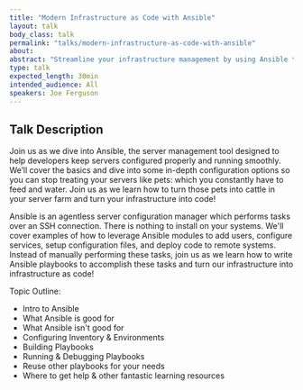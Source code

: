```yaml
---
title: "Modern Infrastructure as Code with Ansible"
layout: talk
body_class: talk
permalink: "talks/modern-infrastructure-as-code-with-ansible"
about: 
abstract: "Streamline your infrastructure management by using Ansible to describe your server configuration and deployments. Learn how to treat manage your infrastructure as code to increase configuration reliability and scalability."
type: talk
expected_length: 30min
intended_audience: All
speakers: Joe Ferguson
---
```


## Talk Description
Join us as we dive into Ansible, the server management tool designed to help developers keep servers configured properly and running smoothly. We’ll cover the basics and dive into some in-depth configuration options so you can stop treating your servers like pets: which you constantly have to feed and water. Join us as we learn how to turn those pets into cattle in your server farm and turn your infrastructure into code!

Ansible is an agentless server configuration manager which performs tasks over an SSH connection. There is nothing to install on your systems. We'll cover examples of how to leverage Ansible modules to add users, configure services, setup configuration files, and deploy code to remote systems. Instead of manually performing these tasks, join us as we learn how to write Ansible playbooks to accomplish these tasks and turn our infrastructure into infrastructure as code!

Topic Outline:

* Intro to Ansible
* What Ansible is good for
* What Ansible isn't good for
* Configuring Inventory & Environments
* Building Playbooks
* Running & Debugging Playbooks
* Reuse other playbooks for your needs
* Where to get help & other fantastic learning resources

    